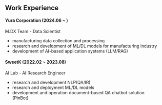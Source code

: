 ## Work Experience
#### Yura Corporation (2024.06 ~ )
M.DX Team - Data Scientist
- manufacturing data collection and processing
- research and development of ML/DL models for manufacturing industry
- development of AI-based application systems (LLM/RAG)

#### SweetK (2022.02 ~ 2023.08)
AI Lab - AI Research Engineer
- research and development NLP(QA/IR)
- research and deployment ML/DL models
- development and operation document-based QA chatbot solution (PinBot)
